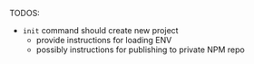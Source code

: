TODOS:

- `init` command should create new project 
  - provide instructions for loading ENV
  - possibly instructions for publishing to private NPM repo